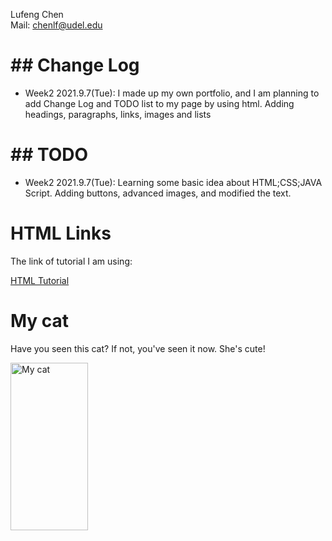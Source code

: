 <!DOCTYPE html>
<html>
<head>
  
<p1>Lufeng Chen</p1>   
<p1>Mail: chenlf@udel.edu</p2>

</head>
<body>  
  
  <h1>## Change Log</h1>
  
  <ul>
    <li>Week2 2021.9.7(Tue): I made up my own portfolio, and I am planning to add Change Log and TODO list to my page by using html.  Adding headings, paragraphs, links, images and lists</li>
  </ul>

  <h1>## TODO</h1>
  
  <ul>
  <li> Week2 2021.9.7(Tue):  Learning some basic idea about HTML;CSS;JAVA Script. Adding buttons, advanced images, and modified the text.</li>
  </ul>
  
  <h1>HTML Links</h1>
  
  <p>The link of tutorial I am using:</p>
  <a href="https://www.w3schools.com/html/">HTML Tutorial</a>
  
  <h1>My cat</h1>
  <p>Have you seen this cat? If not, you've seen it now. She's cute!</p>
  
  <img src="https://github.com/LufengChen233/lufeng-cisc275.github.io/blob/main/My%20cat/QingQing.png" alt="My cat" width="124" height="268">
  
</body>
</html>
